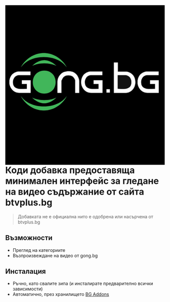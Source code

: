<img align="right" src="https://raw.githubusercontent.com/harrygg/plugin.video.gongplayer/master/resources/icon.png" alt="GongPlayer logo">

# Коди добавка предоставяща минимален интерфейс за гледане на видео съдържание от сайта btvplus.bg

> Добавката не е официална нито е одобрена или насърчена от btvplus.bg

## Възможности

* Преглед на категориите
* Възпроизвеждане на видео от gong.bg 

## Инсталация

* Ръчно, като свалите зипа (и инсталирате предварително всички зависимости)
* Автоматично, през хранилището [BG Addons](https://kodi1.github.io/)
